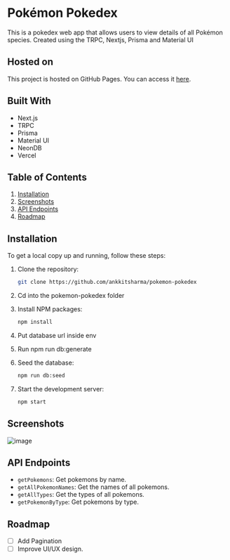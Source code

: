 # Pokémon Pokedex

This is a pokedex web app that allows users to view details of all Pokémon species.
Created using the TRPC, Nextjs, Prisma and Material UI

## Hosted on

This project is hosted on GitHub Pages. You can access it [here](https://pokemon-pokedex-one.vercel.app/).

## Built With

- Next.js
- TRPC
- Prisma
- Material UI
- NeonDB
- Vercel

## Table of Contents

1. [Installation](#installation)
2. [Screenshots](#screenshots)
3. [API Endpoints](#api-endpoints)
4. [Roadmap](#roadmap)

## Installation

To get a local copy up and running, follow these steps:

1. Clone the repository:
   ```sh
   git clone https://github.com/ankkitsharma/pokemon-pokedex
   ```
2. Cd into the pokemon-pokedex folder
3. Install NPM packages:
   ```sh
   npm install
   ```
4. Put database url inside env

5. Run npm run db:generate

6. Seed the database:

   ```sh
   npm run db:seed
   ```

7. Start the development server:
   ```sh
   npm start
   ```

## Screenshots
![image](https://github.com/user-attachments/assets/9f587801-4fe1-4969-a2c4-a8faae8342eb)


## API Endpoints

- `getPokemons`: Get pokemons by name.
- `getAllPokemonNames`: Get the names of all pokemons.
- `getAllTypes`: Get the types of all pokemons.
- `getPokemonByType`: Get pokemons by type.

## Roadmap

- [ ] Add Pagination
- [ ] Improve UI/UX design.
